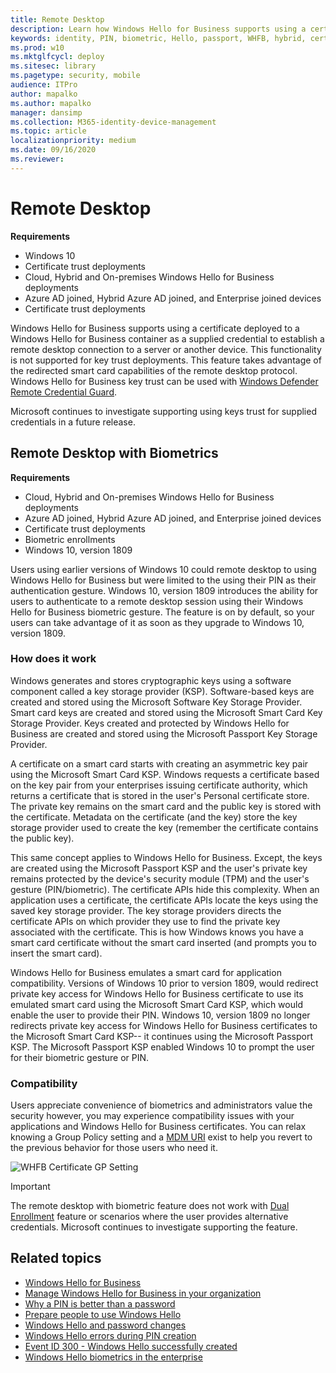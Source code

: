 ```yaml
---
title: Remote Desktop
description: Learn how Windows Hello for Business supports using a certificate deployed to a WHFB container to a remote desktop to a server or another device.
keywords: identity, PIN, biometric, Hello, passport, WHFB, hybrid, cert-trust, device, registration, unlock, remote desktop, RDP
ms.prod: w10
ms.mktglfcycl: deploy
ms.sitesec: library
ms.pagetype: security, mobile
audience: ITPro
author: mapalko
ms.author: mapalko
manager: dansimp
ms.collection: M365-identity-device-management
ms.topic: article
localizationpriority: medium
ms.date: 09/16/2020
ms.reviewer: 
---
```


# Remote Desktop

**Requirements**

- Windows 10
- Certificate trust deployments
- Cloud, Hybrid and On-premises Windows Hello for Business deployments
- Azure AD joined, Hybrid Azure AD joined, and Enterprise joined devices
- Certificate trust deployments

Windows Hello for Business supports using a certificate deployed to a Windows Hello for Business container as a supplied credential to establish a remote desktop connection to a server or another device. This functionality is not supported for key trust deployments. This feature takes advantage of the redirected smart card capabilities of the remote desktop protocol. Windows Hello for Business key trust can be used with [Windows Defender Remote Credential Guard](https://docs.microsoft.com/windows/security/identity-protection/remote-credential-guard).

Microsoft continues to investigate supporting using keys trust for supplied credentials in a future release.

## Remote Desktop with Biometrics

**Requirements**

- Cloud, Hybrid and On-premises Windows Hello for Business deployments
- Azure AD joined, Hybrid Azure AD joined, and Enterprise joined devices
- Certificate trust deployments
- Biometric enrollments
- Windows 10, version 1809

Users using earlier versions of Windows 10 could remote desktop to using Windows Hello for Business but were limited to the using their PIN as their authentication gesture.  Windows 10, version 1809 introduces the ability for users to authenticate to a remote desktop session using their Windows Hello for Business biometric gesture.  The feature is on by default, so your users can take advantage of it as soon as they upgrade to Windows 10, version 1809.

### How does it work

Windows generates and stores cryptographic keys using a software component called a key storage provider (KSP).  Software-based keys are created and stored using the Microsoft Software Key Storage Provider.  Smart card keys are created and stored using the Microsoft Smart Card Key Storage Provider.  Keys created and protected by Windows Hello for Business are created and stored using the Microsoft Passport Key Storage Provider.

A certificate on a smart card starts with creating an asymmetric key pair using the Microsoft Smart Card KSP.  Windows requests a certificate based on the key pair from your enterprises issuing certificate authority, which returns a certificate that is stored in the user's Personal certificate store.  The private key remains on the smart card and the public key is stored with the certificate.  Metadata on the certificate (and the key) store the key storage provider used to create the key (remember the certificate contains the public key).

This same concept applies to Windows Hello for Business. Except, the keys are created using the Microsoft Passport KSP and the user's private key remains protected by the device's security module (TPM) and the user's gesture (PIN/biometric).  The certificate APIs hide this complexity.  When an application uses a certificate, the certificate APIs locate the keys using the saved key storage provider.  The key storage providers directs the certificate APIs on which provider they use to find the private key associated with the certificate.  This is how Windows knows you have a smart card certificate without the smart card inserted (and prompts you to insert the smart card).

Windows Hello for Business emulates a smart card for application compatibility.  Versions of Windows 10 prior to version 1809, would redirect private key access for Windows Hello for Business certificate to use its emulated smart card using the Microsoft Smart Card KSP, which would enable the user to provide their PIN.  Windows 10, version 1809 no longer redirects private key access for Windows Hello for Business certificates to the Microsoft Smart Card KSP-- it continues using the Microsoft Passport KSP. The Microsoft Passport KSP enabled Windows 10 to prompt the user for their biometric gesture or PIN.

### Compatibility

Users appreciate convenience of biometrics and administrators value the security however, you may experience compatibility issues with your applications and Windows Hello for Business certificates.  You can relax knowing a Group Policy setting and a [MDM URI](https://docs.microsoft.com/windows/client-management/mdm/passportforwork-csp) exist to help you revert to the previous behavior for those users who need it.

![WHFB Certificate GP Setting](images/rdpbio/rdpbiopolicysetting.png)

> [!IMPORTANT]
> The remote desktop with biometric feature does not work with [Dual Enrollment](hello-feature-dual-enrollment.md) feature or scenarios where the user provides alternative credentials.  Microsoft continues to investigate supporting the feature.

## Related topics

- [Windows Hello for Business](hello-identity-verification.md)
- [Manage Windows Hello for Business in your organization](hello-manage-in-organization.md)
- [Why a PIN is better than a password](hello-why-pin-is-better-than-password.md)
- [Prepare people to use Windows Hello](hello-prepare-people-to-use.md)
- [Windows Hello and password changes](hello-and-password-changes.md)
- [Windows Hello errors during PIN creation](hello-errors-during-pin-creation.md)
- [Event ID 300 - Windows Hello successfully created](hello-event-300.md)
- [Windows Hello biometrics in the enterprise](hello-biometrics-in-enterprise.md)
